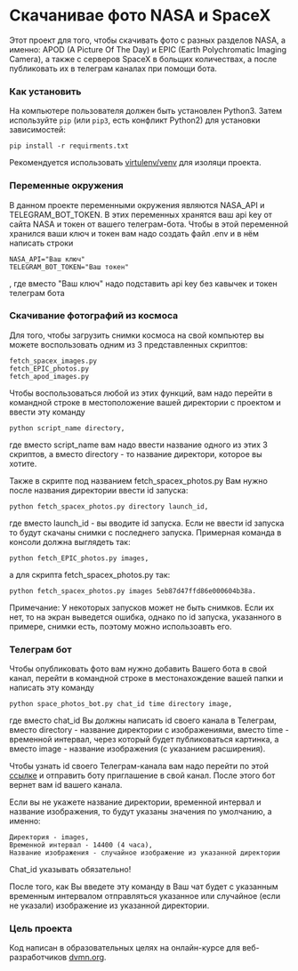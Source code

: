 # Скачанивае фото NASA и SpaceX

Этот проект для того, чтобы скачивать фото с разных разделов NASA, а именно: APOD (A Picture Of The Day) и EPIC (Earth Polychromatic Imaging Camera), а также с серверов SpaceX в больщих количествах, а после публиковать их в телеграм каналах при помощи бота.

### Как установить

На компьютере пользователя должен быть установлен Python3.
Затем используйте `pip` (или `pip3`, есть конфликт Python2) для установки зависимостей:
```
pip install -r requirments.txt
``` 
Рекомендуется использовать [virtulenv/venv](https://docs.pythpn.org/3/library/venv.html) для изоляци проекта.

### Переменные окружения

В данном проекте переменными окружения являются NASA_API и TELEGRAM_BOT_TOKEN. В этих переменных хранятся ваш api key от сайта NASA и токен от вашего телеграм-бота. Чтобы в этой переменной хранился ваши ключ и токен вам надо создать файл .env и в нём написать строки
```
NASA_API="Ваш ключ"
TELEGRAM_BOT_TOKEN="Ваш токен"
``` 
, где вместо "Ваш ключ" надо подставить api key без кавычек и токен телеграм бота 

### Скачивание фотографий из космоса

Для того, чтобы загрузить снимки космоса на свой компьютер вы можете воспользовать одним из 3 представленных скриптов:
```
fetch_spacex_images.py
fetch_EPIC_photos.py
fetch_apod_images.py
```
Чтобы воспользоваться любой из этих функций, вам надо перейти в командной строке в местоположение вашей директории с проектом и ввести эту команду
```
python script_name directory,
```
где вместо script_name вам надо ввести название одного из этих 3 скриптов, а вместо directory - то название директори, которое вы хотите.

Также в скрипте под названием fetch_spacex_photos.py Вам нужно после названия директории ввести id запуска:
```
python fetch_spacex_photos.py directory launch_id,
```
где вместо launch_id - вы вводите id запуска. Если не ввести id запуска то будут скачаны снимки с последнего запуска. Примерная команда в консоли должна выглядеть так:
```
python fetch_EPIC_photos.py images,
```
а для скрипта fetch_spacex_photos.py так:
```
python fetch_spacex_photos.py images 5eb87d47ffd86e000604b38a.
```
Примечание:
У некоторых запусков может не быть снимков. Если их нет, то на экран выведется ошибка, однако по id запуска, указанного в примере, снимки есть, поэтому можно использоавть его.

### Телеграм бот

Чтобы опубликовать фото вам нужно добавить Вашего бота в свой канал, перейти в командной строке в местонахождение вашей папки и написать эту команду
```
python space_photos_bot.py chat_id time directory image,
```
где вместо chat_id Вы должны написать id своего канала в Телеграм, вместо directory - название директории с изображениями, вместо time - временной интервал, через который будет публиковаться картинка, а вместо image - название изображения (с указанием расширения).

Чтобы узнать id своего Телеграм-канала вам надо перейти по этой [ссылке](https://t.me/username_to_id_bot) и отправить боту приглашение в свой канал. После этого бот вернет вам id вашего канала.

Если вы не укажете название директории, временной интервал и название изображения, то будут указаны значения по умолчанию, а именно:
```
Директория - images,
Временной интервал - 14400 (4 часа),
Название изображения - случайное изображение из указанной директории
```

Chat_id указывать обязательно!


После того, как Вы введете эту команду в Ваш чат будет с указанным временным интервалом отправляться указанное или случайное (если не указали) изображение из указанной директории. 

### Цель проекта

Код написан в образовательных целях на онлайн-курсе для веб-разработчиков [dvmn.org](https://dvmn.org).